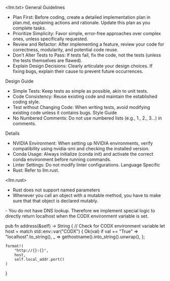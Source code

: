 <llm.txt>
General Guidelines
 * Plan First: Before coding, create a detailed implementation plan in plan.md, explaining actions and rationale. Update this plan as you complete tasks.
 * Prioritize Simplicity: Favor simple, error-free approaches over complex ones, unless specifically requested.
 * Review and Refactor: After implementing a feature, review your code for correctness, modularity, and potential code reuse.
 * Don't Alter Tests to Pass: If tests fail, fix the code, not the tests (unless the tests themselves are flawed).
 * Explain Design Decisions: Clearly articulate your design choices. If fixing bugs, explain their cause to prevent future occurrences.

Design Guide
 * Simple Tests: Keep tests as simple as possible, akin to unit tests.
 * Code Consistency: Reuse existing code and maintain the established coding style.
 * Test without Changing Code: When writing tests, avoid modifying existing code unless it contains bugs.
Style Guide
 * No Numbered Comments: Do not use numbered lists (e.g., 1., 2., 3...) in comments.

Details
 * NVIDIA Environment: When setting up NVIDIA environments, verify compatibility using nvidia-smi and checking the installed version.
 * Conda Usage: Always initialize (conda init) and activate the correct conda environment before running commands.
 * Linter Settings: Do not modify linter configurations.
Language Specific
 * Rust: Refer to llm.rust.
<EOF>

<llm.rust>

- Rust does not support named parameters
- Whenever you call an object with a mutable method, you have to make sure that that object is declared mutably.
<EOF>

<repo specific instructions>
- You do not have DNS lookup. Therefore we implement special logic to directly return localhost when the CODX environment variable is set.

pub fn address(&self) -> String {
    // Check for CODX environment variable
    let host = match std::env::var("CODX") {
        Ok(val) if val == "True" => "localhost".to_string(),
        _ => gethostname().into_string().unwrap(),
    };
    
    format!(
        "http://{}:{}",
        host,
        self.local_addr.port()
    )
}
</EOF>